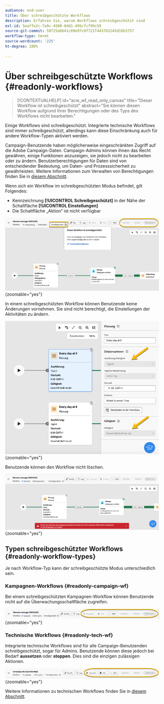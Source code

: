 ```yaml
---
audience: end-user
title: Über schreibgeschützte Workflows
description: Erfahren Sie, warum Workflows schreibgeschützt sind
exl-id: 5eaffe2c-7a9c-4508-8dd1-495cfcf99c59
source-git-commit: 58f25a6b41c89e97c0f721f4437b5245d16b3757
workflow-type: tm+mt
source-wordcount: '225'
ht-degree: 100%

---
```


# Über schreibgeschützte Workflows {#readonly-workflows}

>[!CONTEXTUALHELP]
>id="acw_wf_read_only_canvas"
>title="Dieser Workflow ist schreibgeschützt"
>abstract="Sie können diesen Workflow aufgrund Ihrer Berechtigungen oder des Typs des Workflows nicht bearbeiten."

Einige Workflows sind schreibgeschützt. Integrierte technische Workflows sind immer schreibgeschützt, allerdings kann diese Einschränkung auch für andere Workflow-Typen aktiviert werden.

Campaign-Benutzende haben möglicherweise eingeschränkten Zugriff auf die Adobe Campaign-Daten. Campaign-Admins können ihnen das Recht gewähren, einige Funktionen anzuzeigen, sie jedoch nicht zu bearbeiten oder zu ändern. Benutzerberechtigungen für Daten sind von entscheidender Bedeutung, um Daten- und Prozesssicherheit zu gewährleisten. Weitere Informationen zum Verwalten von Berechtigungen finden Sie in [diesem Abschnitt](../get-started/permissions.md).

Wenn sich ein Workflow im schreibgeschützten Modus befindet, gilt Folgendes:

* Kennzeichnung **[!UICONTROL Schreibgeschützt]** in der Nähe der Schaltfläche **[!UICONTROL Einstellungen]**
* Die Schaltfläche „Aktion“ ist nicht verfügbar

![](assets/readonly-workflow.png){zoomable="yes"}

In einem schreibgeschützten Workflow können Benutzende keine Änderungen vornehmen. Sie sind nicht berechtigt, die Einstellungen der Aktivitäten zu ändern.

![](assets/scheduler-readonly.png){zoomable="yes"}

Benutzende können den Workflow nicht löschen.

![](assets/readonly-rights.png){zoomable="yes"}


## Typen schreibgeschützter Workflows {#readonly-workflow-types}

Je nach Workflow-Typ kann der schreibgeschützte Modus unterschiedlich sein.

### Kampagnen-Workflows {#readonly-campaign-wf}

Bei einem schreibgeschützten Kampagnen-Workflow können Benutzende nicht auf die Überwachungsschaltfläche zugreifen.

![](assets/readonly-campaign-workflow.png){zoomable="yes"}

### Technische Workflows {#readonly-tech-wf}

Integrierte technische Workflows sind für alle Campaign-Benutzenden schreibgeschützt, sogar für Admins. Benutzende können diese jedoch bei Bedarf **aussetzen** oder **stoppen**. Dies sind die einzigen zulässigen Aktionen.

![](assets/readonly-technical-workflow.png){zoomable="yes"}

Weitere Informationen zu technischen Workflows finden Sie in [diesem Abschnitt](https://experienceleague.adobe.com/de/docs/campaign/automation/workflows/introduction/wf-type/technical-workflows).
